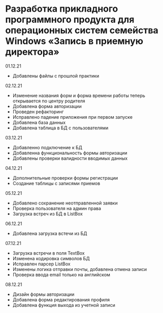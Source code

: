 # Разработка прикладного программного продукта для операционных систем семейства Windows «Запись в приемную директора»

01.12.21

- Добавлены файлы с прошлой практики

02.12.21

- Изменение названия форм и форма времени работы теперь открывается по центру родителя
- Добавлена форма авторизации
- Проведен рефакторинг
- Исправлено падение приложения при первом запуске
- Добавлена база данных
- Добавлена таблица в БД с пользователями

03.12.21

- Добавленно подключение к БД
- Добавленна функциональность формы авторизации
- Добавлены проверки валидности вводимых данных

04.12.21

- Дополнительные проверки формы регистрации
- Создание таблицы с записями приемов

05.12.21

- Добавлено сохранение неотправленной заявки
- Проверка пользователя на админ права
- Загрузка встреч из БД в ListBox

06.12.21

- Добавлена загрузка встечи из БД 

07.12.21

- Загрузка встречи в поля TextBox
- Изменена кодировка символов БД
- Исправлен парсер ListBox
- Изменены логика отправки почты, добавлена отмена записи
- Проверка ввода email только на английском

08.12.21

- Дизайн формы авторизации
- Добавлена форма редактирования профиля
- Добавлена функция выхода из учетной записи
